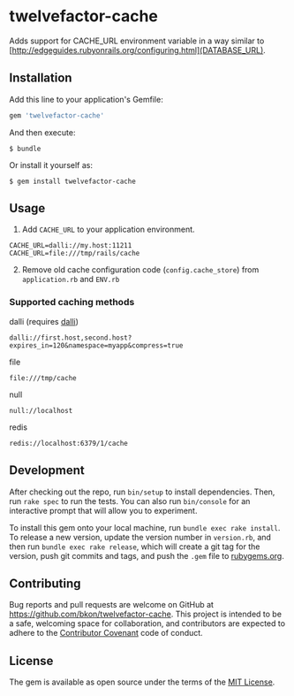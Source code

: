 # twelvefactor-cache

Adds support for CACHE_URL environment variable in a way similar to
[http://edgeguides.rubyonrails.org/configuring.html](DATABASE_URL).

## Installation

Add this line to your application's Gemfile:

```ruby
gem 'twelvefactor-cache'
```

And then execute:

    $ bundle

Or install it yourself as:

    $ gem install twelvefactor-cache

## Usage

1. Add `CACHE_URL` to your application environment.

```
CACHE_URL=dalli://my.host:11211
CACHE_URL=file:///tmp/rails/cache
```

2. Remove old cache configuration code (`config.cache_store`)
from `application.rb` and `ENV.rb`

### Supported caching methods

dalli
(requires [dalli](https://github.com/petergoldstein/dalli))

```
dalli://first.host,second.host?expires_in=120&namespace=myapp&compress=true
```

file

```
file:///tmp/cache
```

null
```
null://localhost
```

redis
```
redis://localhost:6379/1/cache
```

## Development

After checking out the repo, run `bin/setup` to install
dependencies. Then, run `rake spec` to run the tests. You can also run
`bin/console` for an interactive prompt that will allow you to
experiment.

To install this gem onto your local machine, run `bundle exec rake
install`.  To release a new version, update the version number in
`version.rb`, and then run `bundle exec rake release`, which will
create a git tag for the version, push git commits and tags, and push
the `.gem` file to [rubygems.org](https://rubygems.org).

## Contributing

Bug reports and pull requests are welcome on GitHub at
https://github.com/bkon/twelvefactor-cache.  This project is intended
to be a safe, welcoming space for collaboration, and contributors are
expected to adhere to the
[Contributor Covenant](http://contributor-covenant.org) code of
conduct.

## License

The gem is available as open source under the terms of the
[MIT License](http://opensource.org/licenses/MIT).
